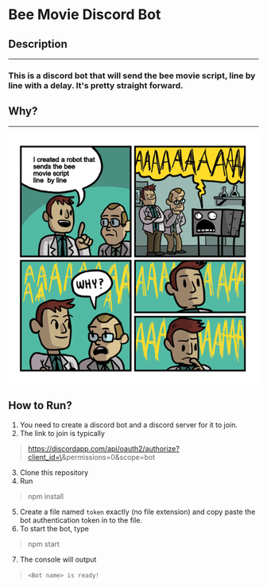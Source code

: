# Bee Movie Discord Bot

## Description
---
### This is a discord bot that will send the bee movie script, line by line with a delay. It's pretty straight forward.

## Why?
---
![alt text](https://github.com/Nayoshi12/BeeMovieDiscordBot/blob/master/meme.png?raw=true "Dankest meme in the west")

## How to Run?
1. You need to create a discord bot and a discord server for it to join.
2. The link to join is typically
> https://discordapp.com/api/oauth2/authorize?client_id=\<INSERT APP ID>&permissions=0&scope=bot
3. Clone this repository
4. Run
> npm install
5. Create a file named `token` exactly (no file extension) and copy paste the bot authentication token in to the file.
6. To start the bot, type 
> npm start
7. The console will output 
>`<Bot name> is ready!`